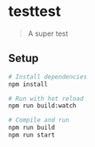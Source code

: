 # testtest

> A super test

## Setup

```sh
# Install dependencies
npm install

# Run with hot reload
npm run build:watch

# Compile and run
npm run build
npm run start
```
